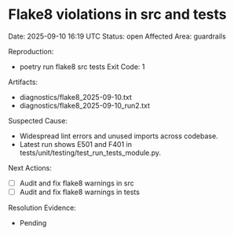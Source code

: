 # Flake8 violations in src and tests
Date: 2025-09-10 16:19 UTC
Status: open
Affected Area: guardrails

Reproduction:
  - poetry run flake8 src tests
Exit Code: 1

Artifacts:
  - diagnostics/flake8_2025-09-10.txt
  - diagnostics/flake8_2025-09-10_run2.txt

Suspected Cause:
  - Widespread lint errors and unused imports across codebase.
- Latest run shows E501 and F401 in tests/unit/testing/test_run_tests_module.py.

Next Actions:
  - [ ] Audit and fix flake8 warnings in src
  - [ ] Audit and fix flake8 warnings in tests

Resolution Evidence:
  - Pending
